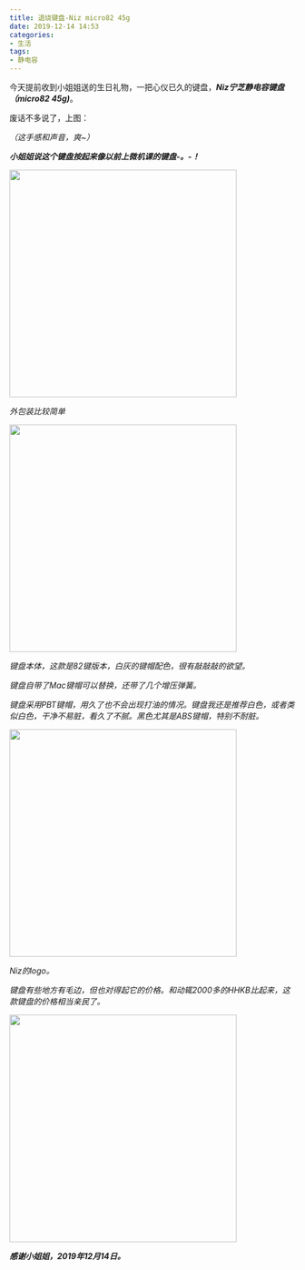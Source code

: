 ```yaml
---
title: 退烧键盘-Niz micro82 45g
date: 2019-12-14 14:53
categories:
- 生活
tags:
- 静电容
---
```


 今天提前收到小姐姐送的生日礼物，一把心仪已久的键盘，***Niz宁芝静电容键盘（micro82 45g)***。  

废话不多说了，上图：  

*（这手感和声音，爽~）*  

***小姐姐说这个键盘按起来像以前上微机课的键盘-。-！***

<img src="https://images.shiguangping.com/imgs/201912/20191214_144301.jpg" width="400px"/>

*外包装比较简单*  

<img src="https://images.shiguangping.com/imgs/201912/20191214_144329.jpg" width="400px"/>

*键盘本体，这款是82键版本，白灰的键帽配色，很有敲敲敲的欲望。*

*键盘自带了Mac键帽可以替换，还带了几个增压弹簧。*

*键盘采用PBT键帽，用久了也不会出现打油的情况。键盘我还是推荐白色，或者类似白色，干净不易脏，看久了不腻。黑色尤其是ABS键帽，特别不耐脏。*

<img src="https://images.shiguangping.com/imgs/201912/20191214_150504.jpg" width="400px"/>

*Niz的logo。*

*键盘有些地方有毛边，但也对得起它的价格。和动辄2000多的HHKB比起来，这款键盘的价格相当亲民了。*

<img src="https://images.shiguangping.com/imgs/201912/20191214_151002.jpg" width="400px"/>


***感谢小姐姐，2019年12月14日。***
